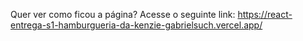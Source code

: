 Quer ver como ficou a página? Acesse o seguinte link: https://react-entrega-s1-hamburgueria-da-kenzie-gabrielsuch.vercel.app/
